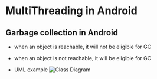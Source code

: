 # MultiThreading in Android

## Garbage collection in Android
- when an object is reachable, it will not be eligible for GC
- when an object is not reachable, it will be eligible for GC

- UML example
![Class Diagram](http://www.plantuml.com/plantuml/proxy?src=https://raw.githubusercontent.com/ash54xiang/multithreading_in_android/master/UML/garbage_collection.puml)

